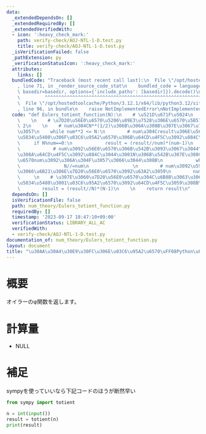 ```yaml
---
data:
  _extendedDependsOn: []
  _extendedRequiredBy: []
  _extendedVerifiedWith:
  - icon: ':heavy_check_mark:'
    path: verify-check/AOJ-NTL-1-D.test.py
    title: verify-check/AOJ-NTL-1-D.test.py
  _isVerificationFailed: false
  _pathExtension: py
  _verificationStatusIcon: ':heavy_check_mark:'
  attributes:
    links: []
  bundledCode: "Traceback (most recent call last):\n  File \"/opt/hostedtoolcache/Python/3.12.1/x64/lib/python3.12/site-packages/onlinejudge_verify/documentation/build.py\"\
    , line 71, in _render_source_code_stat\n    bundled_code = language.bundle(stat.path,\
    \ basedir=basedir, options={'include_paths': [basedir]}).decode()\n          \
    \         ^^^^^^^^^^^^^^^^^^^^^^^^^^^^^^^^^^^^^^^^^^^^^^^^^^^^^^^^^^^^^^^^^^^^^^^^^^^^^^^^^\n\
    \  File \"/opt/hostedtoolcache/Python/3.12.1/x64/lib/python3.12/site-packages/onlinejudge_verify/languages/python.py\"\
    , line 96, in bundle\n    raise NotImplementedError\nNotImplementedError\n"
  code: "def Eulers_totient_function(N):\n    # \u521D\u671F\u5024\n    result = N\n\
    \    \n    # \u7D20\u56E0\u6570\u5206\u89E3\u7528\u306E\u6570\u5B57\n    num =\
    \ 2\n    \n    # num\u304CN**(1/2)\u306B\u306A\u308B\u307E\u3067\u7E70\u308A\u8FD4\
    \u3057\n    while num**2 <= N:\n        # num\u304Cresult\u306E\u56E0\u6570\u306E\
    \u5834\u5408\u306F\u03C6\u95A2\u6570\u306B\u64CD\u4F5C\u3092\u884C\u3046\n   \
    \     if N%num==0:\n            result = (result//num)*(num-1)\n            \n\
    \            # num\u3092\u56E0\u6570\u306B\u542B\u3093\u3067\u3044\u308B\u9650\
    \u308A\u64CD\u4F5C\u3092\u884C\u3044\u3001N\u306B\u542B\u307E\u308C\u308B\u56E0\
    \u6570num\u3092\u306A\u304F\u3057\u3066\u3044\u308B\n            while N%num==0:\n\
    \                N//=num\n                \n        # num\u3092\u5909\u66F4\u3057\
    \u3066\u6B21\u306E\u7D20\u56E0\u6570\u3092\u63A2\u3059\n        num += 1\n   \
    \     \n    # \u307E\u3060\u7D20\u56E0\u6570\u304C\u6B8B\u3063\u3066\u3044\u308B\
    \u5834\u5408\u3001\u03C6\u95A2\u6570\u3092\u64CD\u4F5C\u3059\u308B\n    if N>1:\n\
    \        result = (result//N)*(N-1)\n    \n    return result\n"
  dependsOn: []
  isVerificationFile: false
  path: num_theory/Eulers_totient_function.py
  requiredBy: []
  timestamp: '2023-09-17 18:47:10+09:00'
  verificationStatus: LIBRARY_ALL_AC
  verifiedWith:
  - verify-check/AOJ-NTL-1-D.test.py
documentation_of: num_theory/Eulers_totient_function.py
layout: document
title: "\u30AA\u30A4\u30E9\u30FC\u306E\u03C6\u95A2\u6570\uFF08Python\uFF09"
---
```


# 概要
オイラーのφ関数を返します。

# 計算量
- NULL

# 補足
sympyを使っていいなら下記コードのほうが断然早い

```Python:totient.py
from sympy import totient

n = int(input())
result = totient(n)
print(result)
```
